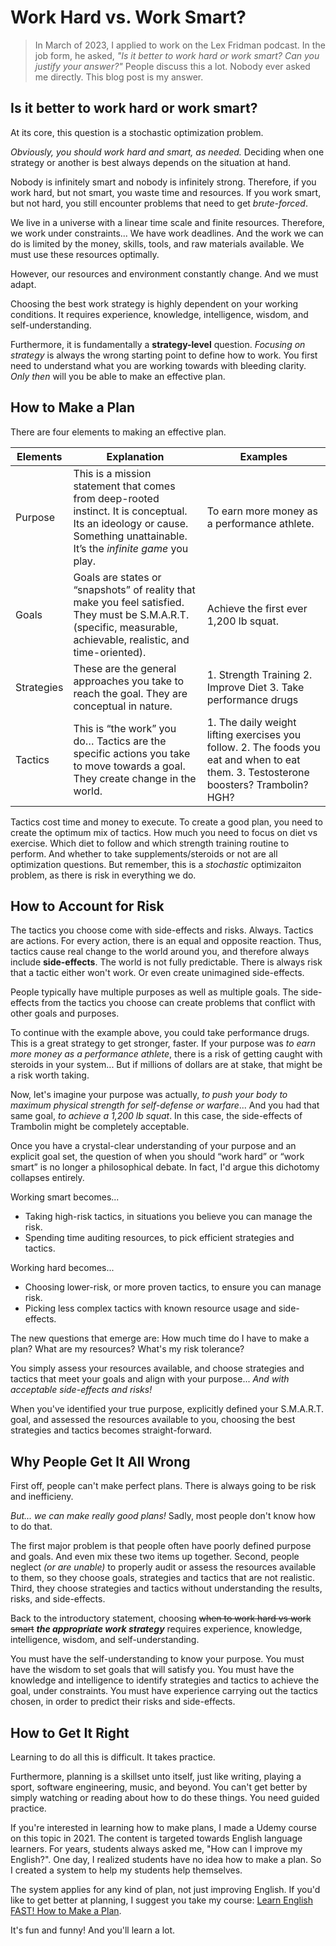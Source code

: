# Work Hard vs. Work Smart?

> In March of 2023, I applied to work on the Lex Fridman podcast. In the job form, he asked, *"Is it better to work hard or work smart? Can you justify your answer?"* People discuss this a lot. Nobody ever asked me directly. This blog post is my answer.

## Is it better to work hard or work smart?

At its core, this question is a stochastic optimization problem.

*Obviously, you should work hard and smart, as needed.* Deciding when one strategy or another is best always depends on the situation at hand.

Nobody is infinitely smart and nobody is infinitely strong. Therefore, if you work hard, but not smart, you waste time and resources. If you work smart, but not hard, you still encounter problems that need to get *brute-forced*. 

We live in a universe with a linear time scale and finite resources. Therefore, we work under constraints... We have work deadlines. And the work we can do is limited by the money, skills, tools, and raw materials available. We must use these resources optimally. 

However, our resources and environment constantly change. And we must adapt.

Choosing the best work strategy is highly dependent on your working conditions. It requires experience, knowledge, intelligence, wisdom, and self-understanding.

Furthermore, it is fundamentally a **strategy-level** question. *Focusing on strategy* is always the wrong starting point to define how to work. You first need to understand what you are working towards with bleeding clarity. *Only then* will you be able to make an effective plan.

## How to Make a Plan

There are four elements to making an effective plan.

| Elements   | Explanation                                                                                                                                                              | Examples                                                                                                                                |
|------------|--------------------------------------------------------------------------------------------------------------------------------------------------------------------------|-----------------------------------------------------------------------------------------------------------------------------------------|
| Purpose    | This is a mission statement that comes from deep-rooted instinct. It is conceptual. Its an ideology or cause. Something unattainable. It’s the *infinite game* you play. | To earn more money as a performance athlete.                                                                                            |
| Goals      | Goals are states or “snapshots” of reality that make you feel satisfied.  They must be S.M.A.R.T. (specific, measurable, achievable, realistic, and time-oriented).      | Achieve the first ever 1,200 lb squat.                                                                                                  |
| Strategies | These are the general approaches you take to reach the goal. They are conceptual in nature.                                                                              | 1. Strength Training 2. Improve Diet  3. Take performance drugs                                                                         |
| Tactics    | This is “the work” you do… Tactics are the specific actions you take to move towards a goal. They create change in the world.                                            | 1. The daily weight lifting exercises you follow.  2. The foods you eat and when to eat them. 3. Testosterone boosters? Trambolin? HGH? |

<!-- @TODO -->
Tactics cost time and money to execute. To create a good plan, you need to create the optimum mix of tactics. How much you need to focus on diet vs exercise. Which diet to follow and which strength training routine to perform. And whether to take supplements/steroids or not are all optimization questions. But remember, this is a *stochastic* optimizaiton problem, as there is risk in everything we do.

## How to Account for Risk

The tactics you choose come with side-effects and risks. Always. Tactics are actions. For every action, there is an equal and opposite reaction. Thus, tactics cause real change to the world around you, and therefore always include **side-effects**. The world is not fully predictable. There is always risk that a tactic either won't work. Or even create unimagined side-effects.

People typically have multiple purposes as well as multiple goals. The side-effects from the tactics you choose can create problems that conflict with other goals and purposes. 

To continue with the example above, you could take performance drugs. This is a great strategy to get stronger, faster. If your purpose was *to earn more money as a performance athlete*, there is a risk of getting caught with steroids in your system... But if millions of dollars are at stake, that might be a risk worth taking.

Now, let's imagine your purpose was actually, *to push your body to maximum physical strength for self-defense or warfare*... And you had that same goal, *to achieve a 1,200 lb squat*. In this case, the side-effects of Trambolin might be completely acceptable.

Once you have a crystal-clear understanding of your purpose and an explicit goal set, the question of when you should “work hard” or “work smart” is no longer a philosophical debate. In fact, I'd argue this dichotomy collapses entirely.

Working smart becomes...
- Taking high-risk tactics, in situations you believe you can manage the risk.
- Spending time auditing resources, to pick efficient strategies and tactics.

Working hard becomes...
- Choosing lower-risk, or more proven tactics, to ensure you can manage risk.
- Picking less complex tactics with known resource usage and side-effects.

The new questions that emerge are: How much time do I have to make a plan? What are my resources? What's my risk tolerance?

You simply assess your resources available, and choose strategies and tactics that meet your goals and align with your purpose... *And with acceptable side-effects and risks!*

When you've identified your true purpose, explicitly defined your S.M.A.R.T. goal, and assessed the resources available to you, choosing the best strategies and tactics becomes straight-forward.

## Why People Get It All Wrong

First off, people can't make perfect plans. There is always going to be risk and inefficieny. 

*But... we can make really good plans!* Sadly, most people don't know how to do that.

The first major problem is that people often have poorly defined purpose and goals. And even mix these two items up together. Second, people neglect *(or are unable)* to properly audit or assess the resources available to them, so they choose goals, strategies and tactics that are not realistic. Third, they choose strategies and tactics without understanding the results, risks, and side-effects.

Back to the introductory statement, choosing ~~when to work hard vs work smart~~ ***the appropriate work strategy*** requires experience, knowledge, intelligence, wisdom, and self-understanding.

You must have the self-understanding to know your purpose. 
You must have the wisdom to set goals that will satisfy you. 
You must have the knowledge and intelligence to identify strategies and tactics to achieve the goal, under constraints. You must have experience carrying out the tactics chosen, in order to predict their risks and side-effects.

## How to Get It Right

Learning to do all this is difficult. It takes practice.

Furthermore, planning is a skillset unto itself, just like writing, playing a sport, software engineering, music, and beyond. You can't get better by simply watching or reading about how to do these things. You need guided practice.

If you're interested in learning how to make plans, I made a Udemy course on this topic in 2021. The content is targeted towards English language learners. For years, students always asked me, "How can I improve my English?". One day, I realized students have no idea how to make a plan. So I created a system to help my students help themselves. 

The system applies for any kind of plan, not just improving English. If you'd like to get better at planning, I suggest you take my course: [Learn English FAST! How to Make a Plan](https://www.udemy.com/course/learn-english-faster-how-to-make-a-plan/?referralCode=4E68EE654F252BD53D56).

It's fun and funny! And you'll learn a lot.